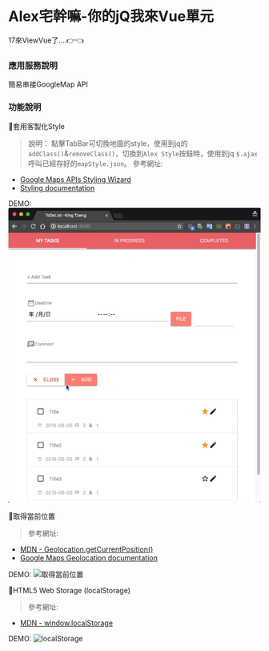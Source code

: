 # Alex宅幹嘛-你的jQ我來Vue單元

17來ViewVue了....👉👈


### 應用服務說明
簡易串接GoogleMap API

### 功能說明
🔸套用客製化Style
>說明：
	點擊TabBar可切換地圖的style，使用到jq的`addClass()`&`removeClass()`，切換到`Alex Style`按鈕時，使用到jq `$.ajax`呼叫已經存好的`mapStyle.json`。
>參考網址:
- [Google Maps APIs Styling Wizard](https://mapstyle.withgoogle.com/)
- [Styling documentation](https://developers.google.com/maps/documentation/javascript/styling)

DEMO:
![套用客製化Style](https://github.com/tinatyc/TheF2E-17King/blob/master/ScreenShot/1_TodoList_Screenshot.gif?raw=true "套用客製化Style")

🔸取得當前位置
>參考網址:
- [MDN - Geolocation.getCurrentPosition()](https://developer.mozilla.org/zh-TW/docs/Web/API/Geolocation/getCurrentPosition)
- [Google Maps Geolocation documentation](https://developers.google.com/maps/documentation/javascript/examples/map-geolocation)

DEMO:
![取得當前位置](https://github.com/tinatyc/UrJqLetMeVue_GoogleMap/blob/master/gif/currentPosition.gif?raw=true "取得當前位置")

🔸HTML5 Web Storage (localStorage)
>參考網址:
- [MDN - window.localStorage](https://developer.mozilla.org/en-US/docs/Web/API/Window/localStorage)

DEMO:
![localStorage](https://github.com/tinatyc/UrJqLetMeVue_GoogleMap/blob/master/gif/currentPosition.gif?raw=true "localStorage")
